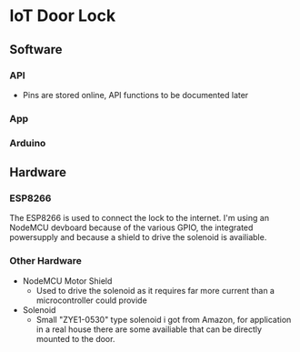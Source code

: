 # IoT Door Lock
## Software
### API
* Pins are stored online, API functions to be documented later
### App
### Arduino

## Hardware
### ESP8266
The ESP8266 is used to connect the lock to the internet. I'm using an NodeMCU devboard because of the various GPIO, the integrated powersupply and because a shield to drive the solenoid is availiable.
### Other Hardware
* NodeMCU Motor Shield
    * Used to drive the solenoid as it requires far more current than a microcontroller could provide
* Solenoid
    * Small "ZYE1-0530" type solenoid i got from Amazon, for application in a real house there are some availiable that can be directly mounted to the door.
